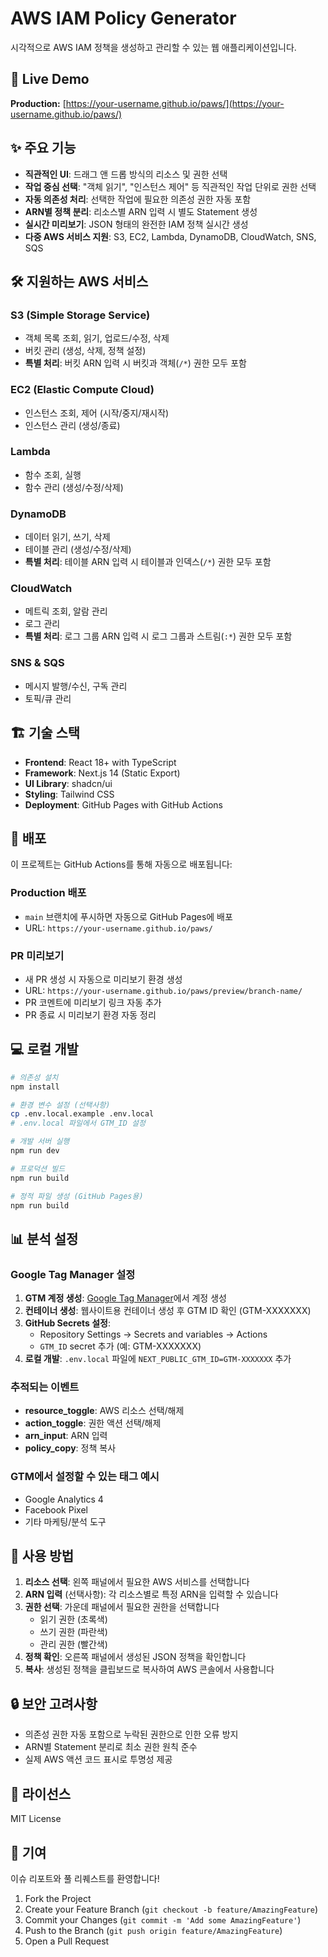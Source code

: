 # AWS IAM Policy Generator

시각적으로 AWS IAM 정책을 생성하고 관리할 수 있는 웹 애플리케이션입니다.

## 🚀 Live Demo

**Production:** [https://your-username.github.io/paws/](https://your-username.github.io/paws/)

## ✨ 주요 기능

- **직관적인 UI**: 드래그 앤 드롭 방식의 리소스 및 권한 선택
- **작업 중심 선택**: "객체 읽기", "인스턴스 제어" 등 직관적인 작업 단위로 권한 선택
- **자동 의존성 처리**: 선택한 작업에 필요한 의존성 권한 자동 포함
- **ARN별 정책 분리**: 리소스별 ARN 입력 시 별도 Statement 생성
- **실시간 미리보기**: JSON 형태의 완전한 IAM 정책 실시간 생성
- **다중 AWS 서비스 지원**: S3, EC2, Lambda, DynamoDB, CloudWatch, SNS, SQS

## 🛠️ 지원하는 AWS 서비스

### S3 (Simple Storage Service)
- 객체 목록 조회, 읽기, 업로드/수정, 삭제
- 버킷 관리 (생성, 삭제, 정책 설정)
- **특별 처리**: 버킷 ARN 입력 시 버킷과 객체(`/*`) 권한 모두 포함

### EC2 (Elastic Compute Cloud)
- 인스턴스 조회, 제어 (시작/중지/재시작)
- 인스턴스 관리 (생성/종료)

### Lambda
- 함수 조회, 실행
- 함수 관리 (생성/수정/삭제)

### DynamoDB
- 데이터 읽기, 쓰기, 삭제
- 테이블 관리 (생성/수정/삭제)
- **특별 처리**: 테이블 ARN 입력 시 테이블과 인덱스(`/*`) 권한 모두 포함

### CloudWatch
- 메트릭 조회, 알람 관리
- 로그 관리
- **특별 처리**: 로그 그룹 ARN 입력 시 로그 그룹과 스트림(`:*`) 권한 모두 포함

### SNS & SQS
- 메시지 발행/수신, 구독 관리
- 토픽/큐 관리

## 🏗️ 기술 스택

- **Frontend**: React 18+ with TypeScript
- **Framework**: Next.js 14 (Static Export)
- **UI Library**: shadcn/ui
- **Styling**: Tailwind CSS
- **Deployment**: GitHub Pages with GitHub Actions

## 🚀 배포

이 프로젝트는 GitHub Actions를 통해 자동으로 배포됩니다:

### Production 배포
- `main` 브랜치에 푸시하면 자동으로 GitHub Pages에 배포
- URL: `https://your-username.github.io/paws/`

### PR 미리보기
- 새 PR 생성 시 자동으로 미리보기 환경 생성
- URL: `https://your-username.github.io/paws/preview/branch-name/`
- PR 코멘트에 미리보기 링크 자동 추가
- PR 종료 시 미리보기 환경 자동 정리

## 💻 로컬 개발

```bash
# 의존성 설치
npm install

# 환경 변수 설정 (선택사항)
cp .env.local.example .env.local
# .env.local 파일에서 GTM_ID 설정

# 개발 서버 실행
npm run dev

# 프로덕션 빌드
npm run build

# 정적 파일 생성 (GitHub Pages용)
npm run build
```

## 📊 분석 설정

### Google Tag Manager 설정

1. **GTM 계정 생성**: [Google Tag Manager](https://tagmanager.google.com/)에서 계정 생성
2. **컨테이너 생성**: 웹사이트용 컨테이너 생성 후 GTM ID 확인 (GTM-XXXXXXX)
3. **GitHub Secrets 설정**:
   - Repository Settings → Secrets and variables → Actions
   - `GTM_ID` secret 추가 (예: GTM-XXXXXXX)
4. **로컬 개발**: `.env.local` 파일에 `NEXT_PUBLIC_GTM_ID=GTM-XXXXXXX` 추가

### 추적되는 이벤트

- **resource_toggle**: AWS 리소스 선택/해제
- **action_toggle**: 권한 액션 선택/해제  
- **arn_input**: ARN 입력
- **policy_copy**: 정책 복사

### GTM에서 설정할 수 있는 태그 예시

- Google Analytics 4
- Facebook Pixel
- 기타 마케팅/분석 도구

## 📝 사용 방법

1. **리소스 선택**: 왼쪽 패널에서 필요한 AWS 서비스를 선택합니다
2. **ARN 입력** (선택사항): 각 리소스별로 특정 ARN을 입력할 수 있습니다
3. **권한 선택**: 가운데 패널에서 필요한 권한을 선택합니다
   - 읽기 권한 (초록색)
   - 쓰기 권한 (파란색)  
   - 관리 권한 (빨간색)
4. **정책 확인**: 오른쪽 패널에서 생성된 JSON 정책을 확인합니다
5. **복사**: 생성된 정책을 클립보드로 복사하여 AWS 콘솔에서 사용합니다

## 🔒 보안 고려사항

- 의존성 권한 자동 포함으로 누락된 권한으로 인한 오류 방지
- ARN별 Statement 분리로 최소 권한 원칙 준수
- 실제 AWS 액션 코드 표시로 투명성 제공

## 📄 라이선스

MIT License

## 🤝 기여

이슈 리포트와 풀 리퀘스트를 환영합니다!

1. Fork the Project
2. Create your Feature Branch (`git checkout -b feature/AmazingFeature`)
3. Commit your Changes (`git commit -m 'Add some AmazingFeature'`)
4. Push to the Branch (`git push origin feature/AmazingFeature`)
5. Open a Pull Request